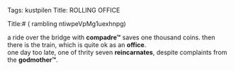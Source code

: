Tags: kustpilen
Title: ROLLING OFFICE
  
Title:# ( rambling ntiwpeVpMg1uexhnpg)
  
a ride over the bridge with **compadre™** saves one thousand coins. then there is the train, which is quite ok as an **office**.  
one day too late, one of thrity seven **reincarnates**, despite complaints from the **godmother™**.
